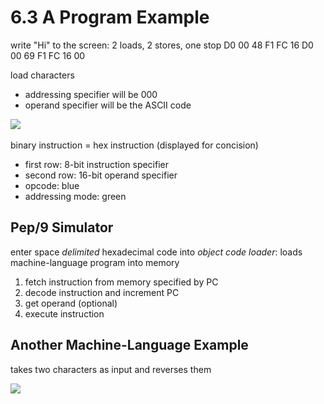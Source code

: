 # 6.3 A Program Example
write "Hi" to the screen: 2 loads, 2 stores, one stop
D0 00 48 F1 FC 16 D0 00 69 F1 FC 16 00

load characters
- addressing specifier will be 000
- operand specifier will be the ASCII code 

![](..\..\.pastes\2021-07-01-08-25-06.png)

binary instruction = hex instruction (displayed for concision)
- first row: 8-bit instruction specifier
- second row: 16-bit operand specifier
- opcode: blue
- addressing mode: green

## Pep/9 Simulator
enter space _delimited_ hexadecimal code into _object code_
_loader_: loads machine-language program into memory

1. fetch instruction from memory specified by PC
2. decode instruction and increment PC
3. get operand (optional)
4. execute instruction

## Another Machine-Language Example
takes two characters as input and reverses them

![](..\..\.pastes\2021-07-01-08-33-04.png)

